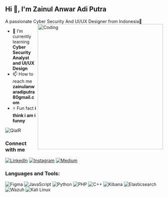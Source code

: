 ## Hi 👋, I'm Zainul Anwar Adi Putra
A passionate Cyber Security And UI/UX Designer from Indonesia🗿
<img align="right" alt="Coding" width="400" src="https://media.giphy.com/media/L1R1tvI9svkIWwpVYr/giphy.gif">

- 🌱 I’m currently learning **Cyber Security Analyst and UI/UX Design**
- 📫 How to reach me **zainulanwaradiputra80gmail.com**
- ⚡ Fun fact **i think i am i funny**
<p align="left"> <img src="https://komarev.com/ghpvc/?username=QialR&label=Profile%20views&color=0e75b6&style=flat" alt="QialR" /> </p>
<h3 align="left"> Connect with me</h3>

[![LinkedIn](https://img.shields.io/badge/-LinkedIn-blue?style=flat&logo=linkedin&logoColor=white)](your-linkedin-url)
[![Instagram](https://img.shields.io/badge/-Instagram-red?style=flat&logo=instagram&logoColor=white)](your-instagram-url)
[![Medium](https://img.shields.io/badge/-Medium-black?style=flat&logo=medium&logoColor=white)](your-medium-url)

### Languages and Tools:
![Figma](https://img.shields.io/badge/Figma-F24E1E?style=flat&logo=figma&logoColor=white)
![JavaScript](https://img.shields.io/badge/JavaScript-F7DF1E?style=flat&logo=javascript&logoColor=black)
![Python](https://img.shields.io/badge/Python-F7DF1E?style=flat&logo=Python&logoColor=blue)
![PHP](https://img.shields.io/badge/PHP-777BB4?style=flat&logo=php&logoColor=white)
![C++](https://img.shields.io/badge/C++-00599C?style=flat&logo=c%2B%2B&logoColor=white)
![Kibana](https://img.shields.io/badge/Kibana-005571?style=flat&logo=kibana&logoColor=white)
![Elasticsearch](https://img.shields.io/badge/Elasticsearch-005571?style=flat&logo=elasticsearch&logoColor=white)
![Wazuh](https://img.shields.io/badge/Wazuh-005571?style=flat&logo=wazuh&logoColor=white)
![Kali Linux](https://img.shields.io/badge/Kali_Linux-557C94?style=flat&logo=kali-linux&logoColor=white)
